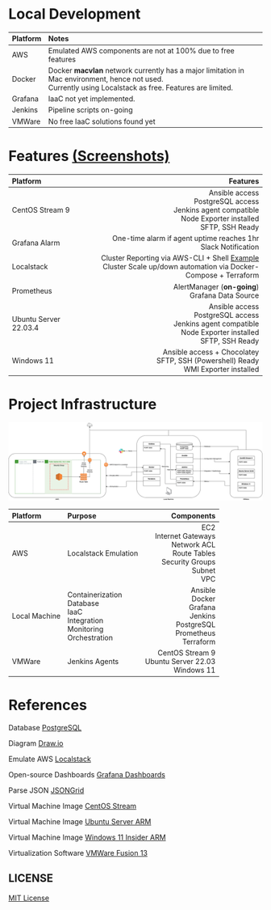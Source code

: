 # Local Development

| Platform | Notes |
| :--- | :--- |
| AWS | Emulated AWS components are not at 100%  due to free features |
| Docker | Docker **macvlan** network currently has a major limitation in Mac environment, hence not used.<br>Currently using Localstack as free. Features are limited. |
| Grafana | IaaC not yet implemented. |
| Jenkins | Pipeline scripts on-going |
| VMWare | No free IaaC solutions found yet |

# Features [(Screenshots)](Screenshots/)

| Platform | Features |
| :--- | ---: |
| CentOS Stream 9 | Ansible access<br>PostgreSQL access<br>Jenkins agent compatible<br>Node Exporter installed<br>SFTP, SSH Ready |
| Grafana Alarm | One-time alarm if agent uptime reaches 1hr<br>Slack Notification |
| Localstack | Cluster Reporting via AWS-CLI + Shell [Example](https://github.com/danericpelayo/development/blob/main/Localstack/cluster.json)<br>Cluster Scale up/down automation via Docker-Compose + Terraform |
| Prometheus | AlertManager (**on-going**)<br>Grafana Data Source  |
| Ubuntu Server 22.03.4 | Ansible access<br>PostgreSQL access<br>Jenkins agent compatible<br>Node Exporter installed<br>SFTP, SSH Ready |
| Windows 11 | Ansible access + Chocolatey<br>SFTP, SSH (Powershell) Ready<br>WMI Exporter installed |

# Project Infrastructure

![logo](infrastructure.png)

| Platform | Purpose | Components |
| :--- | :--- | ---: |
| AWS | Localstack Emulation | EC2<br>Internet Gateways<br>Network ACL<br>Route Tables<br>Security Groups<br>Subnet<br>VPC |
| Local Machine | Containerization<br>Database<br>IaaC<br>Integration<br>Monitoring<br>Orchestration<br> | Ansible<br>Docker<br>Grafana<br>Jenkins<br>PostgreSQL<br>Prometheus<br>Terraform |
| VMWare     | Jenkins Agents | CentOS Stream 9<br>Ubuntu Server 22.03<br>Windows 11 |

# References

Database [PostgreSQL](https://www.postgresql.org/download/)

Diagram [Draw.io](https://app.diagrams.net)

Emulate AWS [Localstack](https://localstack.cloud)

Open-source Dashboards [Grafana Dashboards](https://grafana.com/grafana/dashboards/)

Parse JSON [JSONGrid](https://jsongrid.com)

Virtual Machine Image [CentOS Stream](https://www.centos.org/centos-stream/)

Virtual Machine Image [Ubuntu Server ARM](https://ubuntu.com/download/server/arm)

Virtual Machine Image [Windows 11 Insider ARM](https://www.microsoft.com/en-us/software-download/windowsinsiderpreviewARM64)

Virtualization Software [VMWare Fusion 13](https://store-us.vmware.com/fusion_buy_dual?utm_source=google&utm_medium=cpc&utm_term=engine:google%7Ccampaignid:13610504072%7Cadid:544114080438%7Cgclid:CjwKCAjwpayjBhAnEiwA-7enawDMDcfT6SLLbUITKgGOce2uiqAd_0RSh4-wj26B4Je6-X6bw3JWWBoC4BsQAvD_BwE&gad=1&gclid=CjwKCAjwpayjBhAnEiwA-7enawDMDcfT6SLLbUITKgGOce2uiqAd_0RSh4-wj26B4Je6-X6bw3JWWBoC4BsQAvD_BwE)

## LICENSE

[MIT License](LICENSE)
